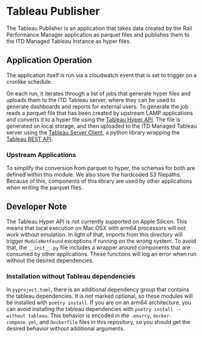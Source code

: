 # Tableau Publisher

The Tableau Publisher is an application that takes data created by the Rail Performance Manager application as parquet files and publishes them to the ITD Managed Tableau Instance as hyper files. 

## Application Operation

The application itself is run via a cloudwatch event that is set to trigger on a cronlike schedule.

On each run, it iterates through a list of jobs that generate hyper files and uploads them to the ITD Tableau server, where they can be used to generate dashboards and reports for external users. To generate the job reads a parquet file that has been created by upstream LAMP applications and converts it to a hyper file using the [Tableau Hyper API](https://www.tableau.com/developer/tools/hyper-api). The file is generated on local storage, and then uploaded to the ITD Managed Tableau server using the [Tableau Server Client](https://tableau.github.io/server-client-python/), a python library wrapping the [Tableau REST API](https://help.tableau.com/current/api/rest_api/en-us/REST/rest_api.htm).

### Upstream Applications

To simplify the conversion from parquet to hyper, the schemas for both are defined within this module. We also store the hardcoded S3 filepaths. Because of this, components of this library are used by other applications when writing the parquet files.

## Developer Note

The Tableau Hyper API is not currently supported on Apple Silicon. This means that local execution on Mac OSX with arm64 processors will not work without emulation. In light of that, imports from this directory will trigger `ModuleNotFound` exceptions if running on the wrong system. To avoid that, the `__init__.py` file includes a wrapper around components that are consumed by other applications. These functions will log an error when run without the desired dependencies.

### Installation without Tableau dependencies

In `pyproject.toml`, there is an additional dependency group that contains the tableau dependencies. It is not marked optional, so these modules will be installed with `poetry install`. If you are on an arm64 architecture, you can avoid installing the tableau dependencies with `poetry install --without tableau`. This behavior is encoded in the `.envrcy`, `docker-compose.yml`, and `Dockerfile` files in this repository, so you should get the desired behavior without additional arguments.
